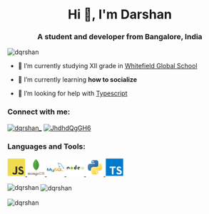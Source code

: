 <h1 align="center">Hi 👋, I'm Darshan</h1>
<h3 align="center">A student and developer from Bangalore, India</h3>

<p align="left"> <img src="https://komarev.com/ghpvc/?username=dqrshan&label=Views&color=8a9dff&style=flat-square" alt="dqrshan" /> </p>

-   🔭 I’m currently studying XII grade in [Whitefield Global School](https://wgs-cet.in/)

-   🌱 I’m currently learning **how to socialize**

-   🤝 I’m looking for help with [Typescript](https://www.typescriptlang.org/)

<h3 align="left">Connect with me:</h3>
<p align="left">
<a href="https://instagram.com/dqrshan_" target="blank"><img align="center" src="https://raw.githubusercontent.com/rahuldkjain/github-profile-readme-generator/master/src/images/icons/Social/instagram.svg" alt="dqrshan_" height="30" width="40" /></a>
<a href="https://discord.gg/JhdhdQgGH6" target="blank"><img align="center" src="https://raw.githubusercontent.com/rahuldkjain/github-profile-readme-generator/master/src/images/icons/Social/discord.svg" alt="JhdhdQgGH6" height="30" width="40" /></a>
</p>

<h3 align="left">Languages and Tools:</h3>
<p align="left"> <a href="https://developer.mozilla.org/en-US/docs/Web/JavaScript" target="_blank" rel="noreferrer"> <img src="https://raw.githubusercontent.com/devicons/devicon/master/icons/javascript/javascript-original.svg" alt="javascript" width="40" height="40"/> </a> <a href="https://www.mongodb.com/" target="_blank" rel="noreferrer"> <img src="https://raw.githubusercontent.com/devicons/devicon/master/icons/mongodb/mongodb-original-wordmark.svg" alt="mongodb" width="40" height="40"/> </a> <a href="https://www.mysql.com/" target="_blank" rel="noreferrer"> <img src="https://raw.githubusercontent.com/devicons/devicon/master/icons/mysql/mysql-original-wordmark.svg" alt="mysql" width="40" height="40"/> </a> <a href="https://nodejs.org" target="_blank" rel="noreferrer"> <img src="https://raw.githubusercontent.com/devicons/devicon/master/icons/nodejs/nodejs-original-wordmark.svg" alt="nodejs" width="40" height="40"/> </a> <a href="https://www.python.org" target="_blank" rel="noreferrer"> <img src="https://raw.githubusercontent.com/devicons/devicon/master/icons/python/python-original.svg" alt="python" width="40" height="40"/> </a> <a href="https://www.typescriptlang.org/" target="_blank" rel="noreferrer"> <img src="https://raw.githubusercontent.com/devicons/devicon/master/icons/typescript/typescript-original.svg" alt="typescript" width="40" height="40"/> </a> </p>

<p><img align="left" src="https://github-readme-stats.vercel.app/api/top-langs?username=dqrshan&show_icons=true&theme=material-palenight&locale=en&layout=compact" alt="dqrshan" /></p>

<p>&nbsp;<img align="center" src="https://github-readme-stats.vercel.app/api?username=dqrshan&show_icons=true&theme=material-palenight&locale=en" alt="dqrshan" /></p>

<p><img align="center" src="https://github-readme-streak-stats.herokuapp.com/?user=dqrshan&theme=material-palenight" alt="dqrshan" /></p>
